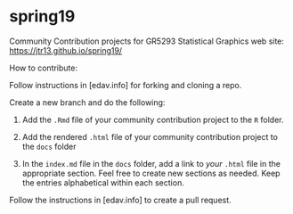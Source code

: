 # spring19
Community Contribution projects for GR5293 Statistical Graphics  web site: https://jtr13.github.io/spring19/

How to contribute:

Follow instructions in [edav.info] for forking and cloning a repo. 

Create a new branch and do the following:

1. Add the `.Rmd` file of your community contribution project to the `R` folder.

2. Add the rendered `.html` file of your community contribution project to the `docs` folder

3. In the `index.md` file in the `docs` folder, add a link to *your* `.html` file in the appropriate section.  Feel free to create new sections as needed. Keep the entries alphabetical within each section.

Follow the instructions in [edav.info] to create a pull request.
